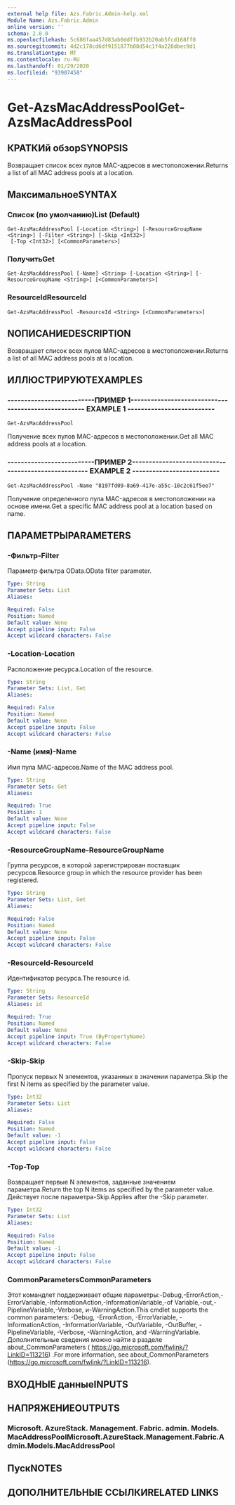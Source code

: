 ```yaml
---
external help file: Azs.Fabric.Admin-help.xml
Module Name: Azs.Fabric.Admin
online version: ''
schema: 2.0.0
ms.openlocfilehash: 5c686faa457d83ab0ddffb932b20ab5fcd168ff0
ms.sourcegitcommit: 4d2c178cd6df9151877b08d54c1f4a228dbec9d1
ms.translationtype: MT
ms.contentlocale: ru-RU
ms.lasthandoff: 01/29/2020
ms.locfileid: "93907458"
---
```

# <span data-ttu-id="60030-101">Get-AzsMacAddressPool</span><span class="sxs-lookup"><span data-stu-id="60030-101">Get-AzsMacAddressPool</span></span>

## <span data-ttu-id="60030-102">КРАТКИй обзор</span><span class="sxs-lookup"><span data-stu-id="60030-102">SYNOPSIS</span></span>
<span data-ttu-id="60030-103">Возвращает список всех пулов MAC-адресов в местоположении.</span><span class="sxs-lookup"><span data-stu-id="60030-103">Returns a list of all MAC address pools at a location.</span></span>

## <span data-ttu-id="60030-104">Максимальное</span><span class="sxs-lookup"><span data-stu-id="60030-104">SYNTAX</span></span>

### <span data-ttu-id="60030-105">Список (по умолчанию)</span><span class="sxs-lookup"><span data-stu-id="60030-105">List (Default)</span></span>
```
Get-AzsMacAddressPool [-Location <String>] [-ResourceGroupName <String>] [-Filter <String>] [-Skip <Int32>]
 [-Top <Int32>] [<CommonParameters>]
```

### <span data-ttu-id="60030-106">Получить</span><span class="sxs-lookup"><span data-stu-id="60030-106">Get</span></span>
```
Get-AzsMacAddressPool [-Name] <String> [-Location <String>] [-ResourceGroupName <String>] [<CommonParameters>]
```

### <span data-ttu-id="60030-107">ResourceId</span><span class="sxs-lookup"><span data-stu-id="60030-107">ResourceId</span></span>
```
Get-AzsMacAddressPool -ResourceId <String> [<CommonParameters>]
```

## <span data-ttu-id="60030-108">NОПИСАНИЕ</span><span class="sxs-lookup"><span data-stu-id="60030-108">DESCRIPTION</span></span>
<span data-ttu-id="60030-109">Возвращает список всех пулов MAC-адресов в местоположении.</span><span class="sxs-lookup"><span data-stu-id="60030-109">Returns a list of all MAC address pools at a location.</span></span>

## <span data-ttu-id="60030-110">ИЛЛЮСТРИРУЮТ</span><span class="sxs-lookup"><span data-stu-id="60030-110">EXAMPLES</span></span>

### <span data-ttu-id="60030-111">--------------------------ПРИМЕР 1--------------------------</span><span class="sxs-lookup"><span data-stu-id="60030-111">-------------------------- EXAMPLE 1 --------------------------</span></span>
```
Get-AzsMacAddressPool
```

<span data-ttu-id="60030-112">Получение всех пулов MAC-адресов в местоположении.</span><span class="sxs-lookup"><span data-stu-id="60030-112">Get all MAC address pools at a location.</span></span>

### <span data-ttu-id="60030-113">--------------------------ПРИМЕР 2--------------------------</span><span class="sxs-lookup"><span data-stu-id="60030-113">-------------------------- EXAMPLE 2 --------------------------</span></span>
```
Get-AzsMacAddressPool -Name "8197fd09-8a69-417e-a55c-10c2c61f5ee7"
```

<span data-ttu-id="60030-114">Получение определенного пула MAC-адресов в местоположении на основе имени.</span><span class="sxs-lookup"><span data-stu-id="60030-114">Get a specific MAC address pool at a location based on name.</span></span>

## <span data-ttu-id="60030-115">ПАРАМЕТРЫ</span><span class="sxs-lookup"><span data-stu-id="60030-115">PARAMETERS</span></span>

### <span data-ttu-id="60030-116">-Фильтр</span><span class="sxs-lookup"><span data-stu-id="60030-116">-Filter</span></span>
<span data-ttu-id="60030-117">Параметр фильтра OData.</span><span class="sxs-lookup"><span data-stu-id="60030-117">OData filter parameter.</span></span>

```yaml
Type: String
Parameter Sets: List
Aliases: 

Required: False
Position: Named
Default value: None
Accept pipeline input: False
Accept wildcard characters: False
```

### <span data-ttu-id="60030-118">-Location</span><span class="sxs-lookup"><span data-stu-id="60030-118">-Location</span></span>
<span data-ttu-id="60030-119">Расположение ресурса.</span><span class="sxs-lookup"><span data-stu-id="60030-119">Location of the resource.</span></span>

```yaml
Type: String
Parameter Sets: List, Get
Aliases: 

Required: False
Position: Named
Default value: None
Accept pipeline input: False
Accept wildcard characters: False
```

### <span data-ttu-id="60030-120">-Name (имя)</span><span class="sxs-lookup"><span data-stu-id="60030-120">-Name</span></span>
<span data-ttu-id="60030-121">Имя пула MAC-адресов.</span><span class="sxs-lookup"><span data-stu-id="60030-121">Name of the MAC address pool.</span></span>

```yaml
Type: String
Parameter Sets: Get
Aliases: 

Required: True
Position: 1
Default value: None
Accept pipeline input: False
Accept wildcard characters: False
```

### <span data-ttu-id="60030-122">-ResourceGroupName</span><span class="sxs-lookup"><span data-stu-id="60030-122">-ResourceGroupName</span></span>
<span data-ttu-id="60030-123">Группа ресурсов, в которой зарегистрирован поставщик ресурсов.</span><span class="sxs-lookup"><span data-stu-id="60030-123">Resource group in which the resource provider has been registered.</span></span>

```yaml
Type: String
Parameter Sets: List, Get
Aliases: 

Required: False
Position: Named
Default value: None
Accept pipeline input: False
Accept wildcard characters: False
```

### <span data-ttu-id="60030-124">-ResourceId</span><span class="sxs-lookup"><span data-stu-id="60030-124">-ResourceId</span></span>
<span data-ttu-id="60030-125">Идентификатор ресурса.</span><span class="sxs-lookup"><span data-stu-id="60030-125">The resource id.</span></span>

```yaml
Type: String
Parameter Sets: ResourceId
Aliases: id

Required: True
Position: Named
Default value: None
Accept pipeline input: True (ByPropertyName)
Accept wildcard characters: False
```

### <span data-ttu-id="60030-126">-Skip</span><span class="sxs-lookup"><span data-stu-id="60030-126">-Skip</span></span>
<span data-ttu-id="60030-127">Пропуск первых N элементов, указанных в значении параметра.</span><span class="sxs-lookup"><span data-stu-id="60030-127">Skip the first N items as specified by the parameter value.</span></span>

```yaml
Type: Int32
Parameter Sets: List
Aliases: 

Required: False
Position: Named
Default value: -1
Accept pipeline input: False
Accept wildcard characters: False
```

### <span data-ttu-id="60030-128">-Top</span><span class="sxs-lookup"><span data-stu-id="60030-128">-Top</span></span>
<span data-ttu-id="60030-129">Возвращает первые N элементов, заданные значением параметра.</span><span class="sxs-lookup"><span data-stu-id="60030-129">Return the top N items as specified by the parameter value.</span></span>
<span data-ttu-id="60030-130">Действует после параметра-Skip.</span><span class="sxs-lookup"><span data-stu-id="60030-130">Applies after the -Skip parameter.</span></span>

```yaml
Type: Int32
Parameter Sets: List
Aliases: 

Required: False
Position: Named
Default value: -1
Accept pipeline input: False
Accept wildcard characters: False
```

### <span data-ttu-id="60030-131">CommonParameters</span><span class="sxs-lookup"><span data-stu-id="60030-131">CommonParameters</span></span>
<span data-ttu-id="60030-132">Этот командлет поддерживает общие параметры:-Debug,-ErrorAction,-ErrorVariable,-InformationAction,-InformationVariable,-of Variable,-out,-PipelineVariable,-Verbose, и-WarningAction.</span><span class="sxs-lookup"><span data-stu-id="60030-132">This cmdlet supports the common parameters: -Debug, -ErrorAction, -ErrorVariable, -InformationAction, -InformationVariable, -OutVariable, -OutBuffer, -PipelineVariable, -Verbose, -WarningAction, and -WarningVariable.</span></span> <span data-ttu-id="60030-133">Дополнительные сведения можно найти в разделе about_CommonParameters ( https://go.microsoft.com/fwlink/?LinkID=113216) .</span><span class="sxs-lookup"><span data-stu-id="60030-133">For more information, see about_CommonParameters (https://go.microsoft.com/fwlink/?LinkID=113216).</span></span>

## <span data-ttu-id="60030-134">ВХОДНЫЕ данные</span><span class="sxs-lookup"><span data-stu-id="60030-134">INPUTS</span></span>

## <span data-ttu-id="60030-135">НАПРЯЖЕНИЕ</span><span class="sxs-lookup"><span data-stu-id="60030-135">OUTPUTS</span></span>

### <span data-ttu-id="60030-136">Microsoft. AzureStack. Management. Fabric. admin. Models. MacAddressPool</span><span class="sxs-lookup"><span data-stu-id="60030-136">Microsoft.AzureStack.Management.Fabric.Admin.Models.MacAddressPool</span></span>

## <span data-ttu-id="60030-137">Пуск</span><span class="sxs-lookup"><span data-stu-id="60030-137">NOTES</span></span>

## <span data-ttu-id="60030-138">ДОПОЛНИТЕЛЬНЫЕ ССЫЛКИ</span><span class="sxs-lookup"><span data-stu-id="60030-138">RELATED LINKS</span></span>

